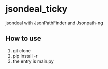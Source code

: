 # jsondeal_ticky
jsondeal with JsonPathFinder and Jsonpath-ng

## How to use
1. git clone 
2. pip install -r
3. the entry is main.py
